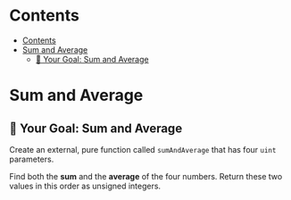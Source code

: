 # Contents
- [Contents](#contents)
- [Sum and Average](#sum-and-average)
  - [🏁 Your Goal: Sum and Average](#-your-goal-sum-and-average)

# Sum and Average
## 🏁 Your Goal: Sum and Average

Create an external, pure function called `sumAndAverage` that has four `uint` parameters.

Find both the **sum** and the **average** of the four numbers. Return these two values in this order as unsigned integers.